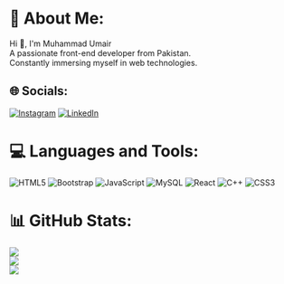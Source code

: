 # 💫 About Me:
Hi 👋, I'm Muhammad Umair<br>A passionate front-end developer from Pakistan.<br>Constantly immersing myself in web technologies.

## 🌐 Socials:
[![Instagram](https://img.shields.io/badge/Instagram-%23E4405F.svg?logo=Instagram&logoColor=white)](https://instagram.com/u_k_584) 
[![LinkedIn](https://img.shields.io/badge/LinkedIn-%230077B5.svg?logo=linkedin&logoColor=white)](https://linkedin.com/in/muhammad-umair-khan-012549265) 

# 💻 Languages and Tools:
![HTML5](https://img.shields.io/badge/html5-%23E34F26.svg?style=plastic&logo=html5&logoColor=white) 
![Bootstrap](https://img.shields.io/badge/bootstrap-%238511FA.svg?style=plastic&logo=bootstrap&logoColor=white) 
![JavaScript](https://img.shields.io/badge/javascript-%23323330.svg?style=plastic&logo=javascript&logoColor=%23F7DF1E) 
![MySQL](https://img.shields.io/badge/mysql-4479A1.svg?style=plastic&logo=mysql&logoColor=white) 
![React](https://img.shields.io/badge/react-%2320232a.svg?style=plastic&logo=react&logoColor=%2361DAFB) 
![C++](https://img.shields.io/badge/c++-%2300599C.svg?style=plastic&logo=c%2B%2B&logoColor=white) 
![CSS3](https://img.shields.io/badge/css3-%231572B6.svg?style=plastic&logo=css3&logoColor=white)

# 📊 GitHub Stats:
![](https://github-readme-stats.vercel.app/api?username=umair763&theme=algolia&hide_border=true&include_all_commits=false&count_private=false)<br/>
![](https://github-readme-streak-stats.herokuapp.com/?user=umair763&theme=algolia&hide_border=true)<br/>
![](https://github-readme-stats.vercel.app/api/top-langs/?username=umair763&theme=algolia&hide_border=true&include_all_commits=false&count_private=false&layout=compact)
